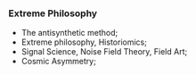 ### Extreme Philosophy
* The antisynthetic method;
* Extreme philosophy, Historiomics;
* Signal Science, Noise Field Theory, Field Art;
* Cosmic Asymmetry;
